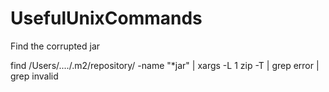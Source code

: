 # UsefulUnixCommands

Find the corrupted jar

find /Users/..../.m2/repository/ -name "*jar" | xargs -L 1 zip -T | grep error |  grep invalid
